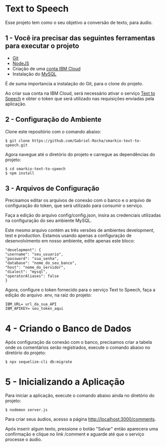 # Text to Speech 

Esse projeto tem como o seu objetivo a conversão de texto, para áudio.

##  1 - Você ira precisar das seguintes ferramentas para executar o projeto

* [Git](https://git-scm.com/book/en/v2/Getting-Started-Installing-Git)
* [NodeJS](https://nodejs.org/pt-br/download/package-manager/)
* Criação de uma [conta IBM Cloud](https://www.ibm.com/cloud/watson-text-to-speech)
* Instalação do [MySQL](https://www.mysql.com/)

É de suma importancia a instalação do Git, para o clone do projeto.

Ao criar sua conta na IBM Cloud, será necessário ativar o serviço [Text to Speech](https://cloud.ibm.com/apidocs/text-to-speech) e obter o token que será utilizado nas requisições enviadas pela aplicação.


## 2 - Configuração do Ambiente

Clone este repositório com o comando abaixo:

```
$ git clone https://github.com/Gabriel-Rocha/smarkio-text-to-speech.git
```

Agora navegue até o diretório do projeto e carregue as dependências do projeto:

```
$ cd smarkio-text-to-speech
$ npm install
```

## 3 - Arquivos de Configuração

Precisamos editar os arquivos de conexão com o banco e o arquivo de configuração do token, que será utilizado para consumir o serviço.

Faça a edição do arquivo config/config.json, insira as credenciais utilizadas na configuração do seu ambiente MySQL.

Este mesmo arquivo contém as três versões de ambientes development, test e production. Estamos usando apenas a configuração de desenvolvimento em nosso ambiente, edite apenas este bloco:

```
"development": {
"username": "seu_usuario",
"password": "sua_senha",
"database": "nome_do_seu_banco",
"host": "nome_do_servidor",
"dialect": "mysql",
"operatorAliases": false
}
```

Agora, configure o token fornecido para o serviço Text to Speech, faça a edição do arquivo .env, na raíz do projeto:

```
IBM_URL= url_da_sua_API
IBM_APIKEY= seu_token_aqui
```

# 4 - Criando o Banco de Dados

Após configuração da conexão com o banco, precisamos criar a tabela onde os comentários serão registrados, execute o comando abaixo no diretório do projeto:

```
$ npx sequelize-cli db:migrate
```

# 5 - Inicializando a Aplicação

Para iniciar a aplicação, execute o comando abaixo ainda no diretório do projeto:

```
$ nodemon server.js
```

Para criar seus áudios, acesso a página [http://localhost:3000/comments](http://localhost:3000/comments).

Após inserir algum texto, pressione o botão "Salvar" então aparecera uma confirmação e clique no link /comment e aguarde até que o serviço processe o áudio.
